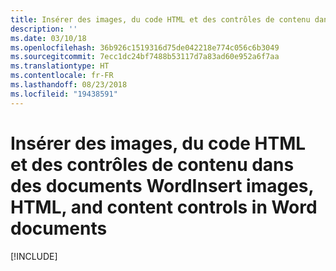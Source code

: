 ```yaml
---
title: Insérer des images, du code HTML et des contrôles de contenu dans des documents Word
description: ''
ms.date: 03/10/18
ms.openlocfilehash: 36b926c1519316d75de042218e774c056c6b3049
ms.sourcegitcommit: 7ecc1dc24bf7488b53117d7a83ad60e952a6f7aa
ms.translationtype: HT
ms.contentlocale: fr-FR
ms.lasthandoff: 08/23/2018
ms.locfileid: "19438591"
---
```

# <a name="insert-images-html-and-content-controls-in-word-documents"></a><span data-ttu-id="1396a-102">Insérer des images, du code HTML et des contrôles de contenu dans des documents Word</span><span class="sxs-lookup"><span data-stu-id="1396a-102">Insert images, HTML, and content controls in Word documents</span></span>

[!INCLUDE[](../includes/word-tutorial-format-text.md)]